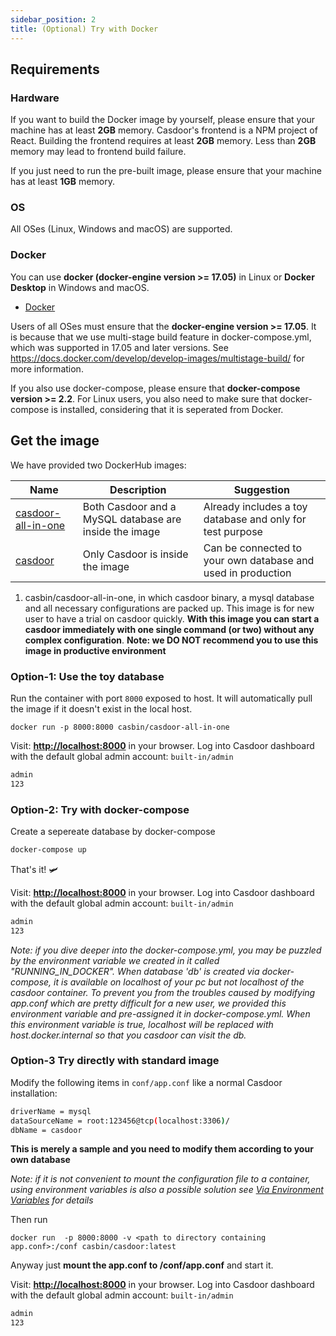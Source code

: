 ```yaml
---
sidebar_position: 2
title: (Optional) Try with Docker
---
```


## Requirements

### Hardware

If you want to build the Docker image by yourself, please ensure that your machine has at least **2GB** memory. Casdoor's frontend is a NPM project of React. Building the frontend requires at least **2GB** memory. Less than **2GB** memory may lead to frontend build failure.

If you just need to run the pre-built image,  please ensure that your machine has at least **1GB** memory.

### OS

All OSes (Linux, Windows and macOS) are supported.

### Docker

You can use **docker (docker-engine version >= 17.05)** in Linux or **Docker Desktop** in Windows and macOS.

* [Docker](https://docs.docker.com/get-docker/)

Users of all OSes must ensure that the **docker-engine version >= 17.05**. It is because that we use multi-stage build feature in docker-compose.yml, which was supported in 17.05 and later versions. See <https://docs.docker.com/develop/develop-images/multistage-build/> for more information.

If you also use docker-compose, please ensure that **docker-compose version >= 2.2**. For Linux users, you also need to make sure that docker-compose is installed, considering that it is seperated from Docker.

## Get the image

We have provided two DockerHub images:

Name | Description | Suggestion
----|------|----
[casdoor-all-in-one](https://hub.docker.com/r/casbin/casdoor-all-in-one) | Both Casdoor and a MySQL database are inside the image | Already includes a toy database and only for test purpose
[casdoor](https://hub.docker.com/r/casbin/casdoor) | Only Casdoor is inside the image | Can be connected to your own database and used in production


1. casbin/casdoor-all-in-one, in which casdoor binary, a mysql database and all necessary configurations are packed up. This image is for new user to have a trial on casdoor quickly. **With this image you can start a casdoor immediately with one single command (or two) without any complex configuration**. **Note: we DO NOT recommend you to use this image in productive environment**

### **Option-1**: Use the toy database

Run the container with port `8000` exposed to host. It will automatically pull the image if it doesn't exist in the local host.

```shell
docker run -p 8000:8000 casbin/casdoor-all-in-one
```

Visit: [**http://localhost:8000**](http://localhost:8000) in your browser. Log into Casdoor dashboard with the default global admin account: `built-in/admin`

```bash
admin
123
```

### **Option-2**: Try with docker-compose

Create a sepereate database by docker-compose 

```bash
docker-compose up
```

That's it! :small_airplane:

Visit: [**http://localhost:8000**](http://localhost:8000) in your browser. Log into Casdoor dashboard with the default global admin account: `built-in/admin`

```bash
admin
123
```

*Note: if you dive deeper into the docker-compose.yml, you may be puzzled by the environment variable we created in it called "RUNNING_IN_DOCKER". When database 'db' is created via docker-compose, it is available on localhost of your pc but not localhost of the casdoor container. To prevent you from the troubles caused by modifying app.conf which are pretty difficult for a new user, we provided this environment variable and pre-assigned it in  docker-compose.yml. When this environment variable is true, localhost will be replaced with host.docker.internal so that you casdoor can visit the db.*

### **Option-3** Try directly with standard image

Modify the following items in `conf/app.conf` like a normal Casdoor installation:

```bash
driverName = mysql
dataSourceName = root:123456@tcp(localhost:3306)/
dbName = casdoor
```
**This is merely a sample and you need to modify them according to your own database**


*Note: if it is not convenient to mount the configuration file to a container, using environment variables is also a possible solution see [Via Environment Variables](/docs/basic/server-installation#via-environment-variables) for details*

Then run 
```
docker run  -p 8000:8000 -v <path to directory containing app.conf>:/conf casbin/casdoor:latest
```

Anyway just **mount the app.conf to /conf/app.conf** and start it.

Visit: [**http://localhost:8000**](http://localhost:8000) in your browser. Log into Casdoor dashboard with the default global admin account: `built-in/admin`

```bash
admin
123
```
